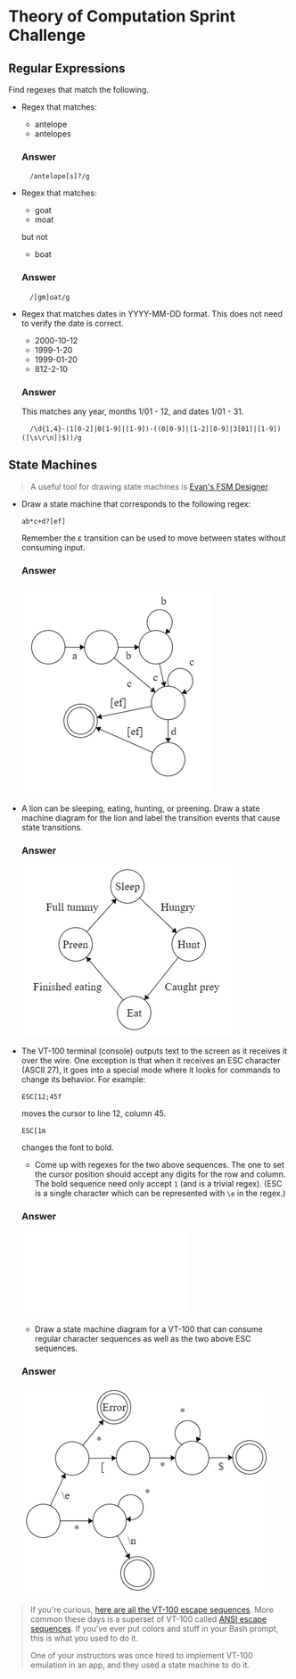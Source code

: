 # Theory of Computation Sprint Challenge

## Regular Expressions

Find regexes that match the following.

* Regex that matches:

    - antelope
    - antelopes

    ### Answer
    ```regex
      /antelope[s]?/g
    ```

* Regex that matches:

    - goat
    - moat

    but not

    - boat

    ### Answer
    ```regex
      /[gm]oat/g
    ```

* Regex that matches dates in YYYY-MM-DD format. This does not need to
  verify the date is correct.

    - 2000-10-12
    - 1999-1-20
    - 1999-01-20
    - 812-2-10

    ### Answer
    This matches any year, months 1/01 - 12, and dates 1/01 - 31.

    ```regex
      /\d{1,4}-(1[0-2]|0[1-9]|[1-9])-((0[0-9]|[1-2][0-9]|3[01]|[1-9])([\s\r\n]|$))/g
    ```

## State Machines

> A useful tool for drawing state machines is [Evan's FSM
> Designer](http://madebyevan.com/fsm/).

* Draw a state machine that corresponds to the following regex:

      ab*c+d?[ef]

  Remember the ε transition can be used to move between states without
  consuming input.

  ### Answer

  ![Regex Machine](../RegexMachine.png?raw=true "Regex Machine")

* A lion can be sleeping, eating, hunting, or preening. Draw a state
  machine diagram for the lion and label the transition events that
  cause state transitions.

  ### Answer

  ![Lion Machine](../LionMachine.png?raw=true "Lion Machine")

* The VT-100 terminal (console) outputs text to the screen as it
  receives it over the wire. One exception is that when it receives an
  ESC character (ASCII 27), it goes into a special mode where it looks
  for commands to change its behavior. For example:

      ESC[12;45f

  moves the cursor to line 12, column 45.

      ESC[1m

  changes the font to bold.

  * Come up with regexes for the two above sequences. The one to set the
    cursor position should accept any digits for the row and column. The
    bold sequence need only accept `1` (and is a trivial regex). (ESC is
    a single character which can be represented with `\e` in the regex.)

  ### Answer

    ![asciiCommands](./asciiCommands.js)

  * Draw a state machine diagram for a VT-100 that can consume regular
    character sequences as well as the two above ESC sequences.

  ### Answer

  ![VT-100 Machine](../VT-100Machine.png?raw=true "VT-100 Machine")

> If you're curious, [here are all the VT-100 escape
> sequences](http://ascii-table.com/ansi-escape-sequences-vt-100.php).
> More common these days is a superset of VT-100 called [ANSI escape
> sequences](http://ascii-table.com/ansi-escape-sequences.php). If
> you've ever put colors and stuff in your Bash prompt, this is what you
> used to do it.
>
> One of your instructors was once hired to implement VT-100 emulation
> in an app, and they used a state machine to do it.
